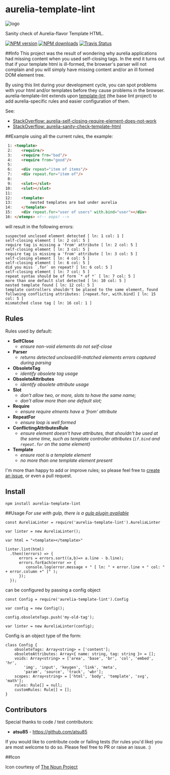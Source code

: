 # aurelia-template-lint

![logo](https://d30y9cdsu7xlg0.cloudfront.net/png/30843-200.png)

Sanity check of Aurelia-flavor Template HTML.

[![NPM version][npm-image]][npm-url]
[![NPM downloads][npm-downloads]][npm-url]
[![Travis Status][travis-image]][travis-url]

##Info
This project was the result of wondering why aurelia applications had missing content when you used self-closing tags.
In the end it turns out that if your template html is ill-formed, the browser's parser will not complain and you will simply have missing content
and/or an ill formed DOM element tree.

By using this lint during your development cycle, you can spot problems with your html and/or templates before they cause problems in the browser.
aurelia-template-lint extends upon [template-lint](https://github.com/MeirionHughes/template-lint/) (the base lint project) to add aurelia-specific rules
and easier configuration of them.

See:
* [StackOverflow: aurelia-self-closing-require-element-does-not-work](http://stackoverflow.com/questions/37300986/aurelia-self-closing-require-element-does-not-work)
* [StackOverflow: aurelia-sanity-check-template-html](http://stackoverflow.com/questions/37322985/aurelia-sanity-check-template-html)

##Example
using all the current rules, the example:
```html
 1: <template>
 2:    <require/>
 3:    <require frm="bad"/>
 4:    <require from="good"/>
 5:    
 6:    <div repeat="item of items"/>
 7:    <div repeat.for="item of"/>
 8:    
 9:    <slot></slot>
10:    <slot></slot>
11:       
12:    <template>
13:        nested templates are bad under aurelia
14:    </template>  
15:    <div repeat.for="user of users" with.bind="user"></div>
16: </etemps> <!-- oops! -->
```

will result in the following errors:

```
suspected unclosed element detected [ ln: 1 col: 1 ]
self-closing element [ ln: 2 col: 5 ]
require tag is missing a 'from' attribute [ ln: 2 col: 5 ]
self-closing element [ ln: 3 col: 5 ]
require tag is missing a 'from' attribute [ ln: 3 col: 5 ]
self-closing element [ ln: 4 col: 5 ]
self-closing element [ ln: 6 col: 5 ]
did you miss `.for` on repeat? [ ln: 6 col: 5 ]
self-closing element [ ln: 7 col: 5 ]
repeat syntax should be of form `* of *` [ ln: 7 col: 5 ]
more than one default slot detected [ ln: 10 col: 5 ]
nested template found [ ln: 12 col: 5 ]
template controllers shouldn't be placed to the same element, found follwoing conflicting attributes: [repeat.for, with.bind] [ ln: 15 col: 5 ]
mismatched close tag [ ln: 16 col: 1 ]
```
## Rules
Rules used by default:

* **SelfClose**
  * *ensure non-void elements do not self-close*
* **Parser**
  * *returns detected unclosed/ill-matched elements errors captured during parsing*
* **ObsoleteTag**
  * *identify obsolete tag usage*
* **ObsoleteAttributes**
  * *identify obsolete attribute usage*
* **Slot**
  * *don't allow two, or more, slots to have the same name;*
  * *don't allow more than one default slot;*  
* **Require**
  * *ensure require elments have a 'from' attribute*
* **RepeatFor**
  * *ensure loop is well formed*
* **ConflictingAttributesRule**
  * *ensure element doesn't have attributes, that shouldn't be used at the same time, such as template controller attributes (`if.bind` and `repeat.for` on the same element)*
* **Template**
  * *ensure root is a template element*
  * *no more than one template element present*

I'm more than happy to add or improve rules;
so please feel free to [create an issue](https://github.com/MeirionHughes/aurelia-template-lint/labels/rule),
or even a pull request.

## Install
```
npm install aurelia-template-lint
```

##Usage
*For use with gulp, there is a [gulp plugin available](https://github.com/MeirionHughes/gulp-aurelia-template-lint)*


```
const AureliaLinter = require('aurelia-template-lint').AureliaLinter

var linter = new AureliaLinter();

var html = "<template></template>"

linter.lint(html)
  .then((errors) => {    
      errors = errors.sort((a,b)=> a.line - b.line);          
      errors.forEach(error => {
         console.log(error.message + " [ ln: " + error.line + " col: " + error.column +" ]" );
      });
  });
```

can be configured by passing a config object

```
const Config = require('aurelia-template-lint').Config

var config = new Config();

config.obsoleteTags.push('my-old-tag');

var linter = new AureliaLinter(config);
```

Config is an object type of the form:

```
class Config {
    obsoleteTags: Array<string> = ['content'];
    obsoleteAttributes: Array<{ name: string, tag: string }> = [];
    voids: Array<string> = ['area', 'base', 'br', 'col', 'embed', 'hr',
        'img', 'input', 'keygen', 'link', 'meta',
        'param', 'source', 'track', 'wbr'];
    scopes: Array<string> = ['html', 'body', 'template', 'svg', 'math'];
    rules: Rule[] = null;
    customRules: Rule[] = [];
}
```

## Contributors
Special thanks to code / test contributors: 

* **atsu85** - https://github.com/atsu85

If you would like to contribute code or failing tests (for rules you'd like) you are most welcome to do so. 
Please feel free to PR or raise an issue. :)  

##Icon

Icon courtesy of [The Noun Project](https://thenounproject.com/)

[npm-url]: https://npmjs.org/package/aurelia-template-lint
[npm-image]: http://img.shields.io/npm/v/aurelia-template-lint.svg
[npm-downloads]: http://img.shields.io/npm/dm/aurelia-template-lint.svg
[travis-url]: https://travis-ci.org/MeirionHughes/aurelia-template-lint
[travis-image]: https://img.shields.io/travis/MeirionHughes/aurelia-template-lint/master.svg
